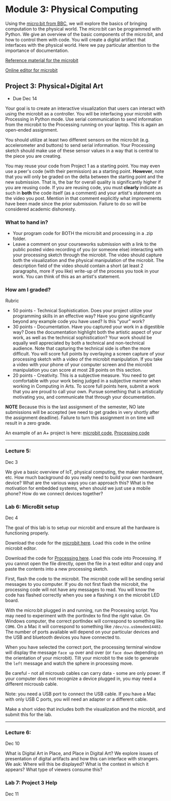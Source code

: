 # Module 3: Physical Computing

Using the [micro:bit from BBC](https://microbit.org/), we will explore the basics of bringing computation to the physical world.
The micro:bit can be programmed with Python. 
We give an overview of the basic components of the micro:bit, and how to control them with code.
You will create a digital artifact that interfaces with the physical world.
Here we pay particular attention to the importance of documentation.

[Reference material for the microbit](https://microbit-micropython.readthedocs.io/en/v1.0.1/microbit_micropython_api.html)

[Online editor for microbit](https://python.microbit.org/v/2)

<a name="project3"></a>

## Project 3: Physical+Digital Art

- Due Dec 14

Your goal is to create an interactive visualization that users can interact with using the microbit as a controller.
You will be interfacing your microbit with Processing in Python mode.
Use serial communication to send information from the microbit to the Processing running on your laptop.
This is again an open-ended assignment.

You should utilize at least two different sensors on the micro:bit (e.g. accelerometer and buttons) to send serial information.
Your Processing sketch should make use of these sensor values in a way that is central to the piece you are creating.

You may reuse your code from Project 1 as a starting point.
You may even use a peer's code (with their permission) as a starting point.
**However**, note that you will only be graded on the delta between the starting point and the new submission.
That is, the bar for overall quality is significantly higher if you are reusing code.
If you are reusing code, you must **clearly** indicate as such in **both** the code itself (as a comment) and your artist's statement on the video you post.
Mention in that comment explicitly what improvements have been made since the prior submission.
Failure to do so will be considered academic dishonesty.

### What to hand in?

- Your program code for BOTH the micro:bit and processing in a .zip folder.
- Leave a comment on your courseworks submission with a link to the public posted video recording of you (or someone else) interacting with your processing sketch through the microbit. The video should capture both the visualization and the physical manipulation of the microbit.  The description field of the video should contain a short (at least 2 paragraphs, more if you like) write-up of the process you took in your work. You can think of this as an artist's statement. 

### How am I graded?

Rubric

- 50 points - Technical Sophistication. Does your project utilize your programming skills in an effective way? Have you gone significantly beyond any example code you have used? Is this "your" work?
- 30 points - Documentation. Have you captured your work in a digestible way? Does the documentation highlight both the artistic aspect of your work, as well as the technical sophistication? Your work should be equally well appreciated by both a technical and non-technical audience. Note that capturing the technical side is often the more difficult.
You will score full points by overlaying a screen capture of your processing sketch with a video of the microbit manipulation. If you take a video with your phone of your computer screen and the microbit manipulation you can score at most 28 points on this section.
- 20 points - Creativity. This is a subjective measure. You need to get comfortable with your work being judged in a subjective manner when working in Computing in Arts. To score full points here, submit a work that you are proud to call your own. Pursue something that is artistically motivating you, and communicate that through your documentation.

**NOTE** Because this is the last assignment of the semester, NO late submissions will be accepted (we need to get grades in very shortly after the assignment deadline). Failure to turn this assignment in on time will result in a zero grade.

An example of an A+ project is here: [microbit code](exampleProject/microbitSendComplete.py), [Processing code](exampleProject/microbitReadComplete.pyde)

<hr>

### Lecture 5: 
Dec 3

We give a basic overview of IoT, physical computing, the maker movement, etc.
How much background do you really need to build your own hardware device?
What are the various ways you can approach this?
What is the motivation for embedded systems, when should we just use a mobile phone?
How do we connect devices together?


<a name="lab3"></a>

### Lab 6: MicroBit setup

Dec 4

The goal of this lab is to setup our microbit and ensure all the hardware is functioning properly.

Download the code for the [microbit here](template/microbitSend.py).
Load this code in the online microbit editor.

Download the code for [Processing here](template/microbitRead.pyde).
Load this code into Processing.
If you cannot open the file directly, open the file in a text editor and copy and paste the contents into a new processing sketch.

First, flash the code to the microbit.
The microbit code will be sending serial messages to you computer.
If you do not first flash the microbit, the processing code will not have any messages to read.
You will know the code has flashed correctly when you see a flashing ```X``` on the microbit LED board.

With the micro:bit plugged in and running, run the Processing script.
You may need to experiment with the portIndex to find the right value.
On Windows computer, the correct portIndex will correspond to something like ```COM6```.
On a Mac it will correspond to something like ```/dev/cu.usbmodem14402```.
The number of ports available will depend on your particular devices and the USB and bluetooth devices you have connected to.

When you have selected the correct port, the processing terminal window will display the message ```face up``` over and over (or ```face down``` depending on the orientation of your microbit).
Tilt your microbit to the side to generate the ```left``` message and watch the sphere in processing move.

Be careful - not all microusb cables can carry data - some are only power.
If your computer does not recognize a device plugged in, you may need a different microusb cable.

Note: you need a USB port to connect the USB cable. If you have a Mac with only USB C ports, you will need an adapter or a different cable.

Make a short video that includes both the visualization and the microbit, and submit this for the lab.


<hr>


### Lecture 6: 

Dec 10

What is Digital Art in Place, and Place in Digital Art?
We explore issues of presentation of digital artifacts and how this can interface with strangers.
We ask: Where will this be displayed? What is the context in which it appears? What type of viewers consume this?

### Lab 7: Project 3 Help

Dec 11
